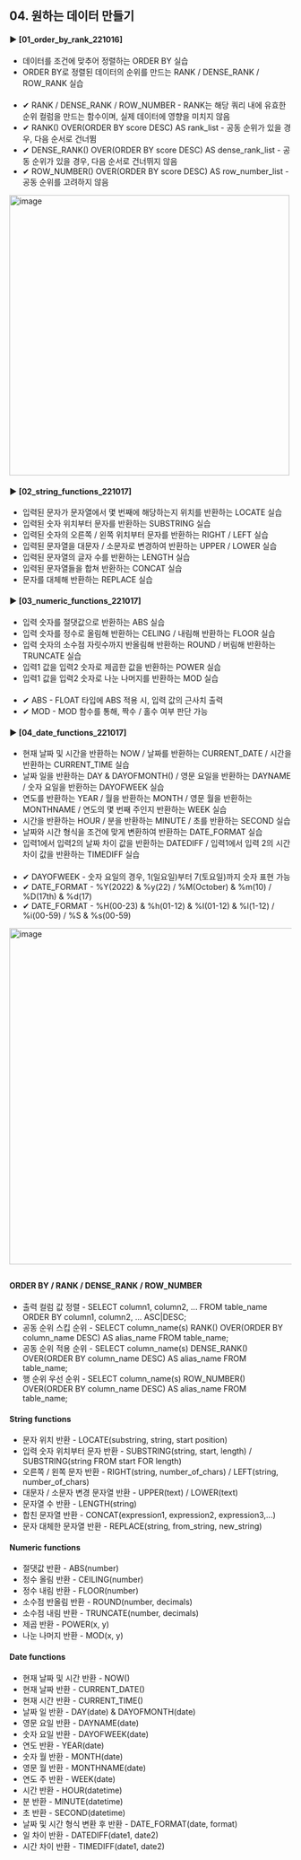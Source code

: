 ####  
## 04. 원하는 데이터 만들기  
#### ► [01_order_by_rank_221016]  
- 데이터를 조건에 맞추어 정렬하는 ORDER BY 실습  
- ORDER BY로 정렬된 데이터의 순위를 만드는 RANK / DENSE_RANK / ROW_RANK 실습  
####  
- ✔︎ RANK / DENSE_RANK / ROW_NUMBER - RANK는 해당 쿼리 내에 유효한 순위 컬럼을 만드는 함수이며, 실제 데이터에 영향을 미치지 않음  
- ✔︎ RANK() OVER(ORDER BY score DESC) AS rank_list - 공동 순위가 있을 경우, 다음 순서로 건너뜀  
- ✔︎ DENSE_RANK() OVER(ORDER BY score DESC) AS dense_rank_list - 공동 순위가 있을 경우, 다음 순서로 건너뛰지 않음  
- ✔︎ ROW_NUMBER() OVER(ORDER BY score DESC) AS row_number_list - 공동 순위를 고려하지 않음  
<img width="500" alt="image" src="https://user-images.githubusercontent.com/109773795/195994270-ce4c68be-1483-4939-8cc6-328cc050d27d.png">  
  
####  
#### ► [02_string_functions_221017]  
- 입력된 문자가 문자열에서 몇 번째에 해당하는지 위치를 반환하는 LOCATE 실습  
- 입력된 숫자 위치부터 문자를 반환하는 SUBSTRING 실습  
- 입력된 숫자의 오른쪽 / 왼쪽 위치부터 문자를 반환하는 RIGHT / LEFT 실습  
- 입력된 문자열을 대문자 / 소문자로 변경하여 반환하는 UPPER / LOWER 실습  
- 입력된 문자열의 글자 수를 반환하는 LENGTH 실습  
- 입력된 문자열들을 합쳐 반환하는 CONCAT 실습  
- 문자를 대체해 반환하는 REPLACE 실습  
####  
#### ► [03_numeric_functions_221017]  
- 입력 숫자를 절댓값으로 반환하는 ABS 실습  
- 입력 숫자를 정수로 올림해 반환하는 CELING / 내림해 반환하는 FLOOR 실습  
- 입력 숫자의 소수점 자릿수까지 반올림해 반환하는 ROUND / 버림해 반환하는 TRUNCATE 실습  
- 입력1 값을 입력2 숫자로 제곱한 값을 반환하는 POWER 실습  
- 입력1 값을 입력2 숫자로 나눈 나머지를 반환하는 MOD 실습  
####  
- ✔︎ ABS - FLOAT 타입에 ABS 적용 시, 입력 값의 근사치 출력  
- ✔︎ MOD - MOD 함수를 통해, 짝수 / 홀수 여부 판단 가능  
####  
#### ► [04_date_functions_221017]  
- 현재 날짜 및 시간을 반환하는 NOW / 날짜를 반환하는 CURRENT_DATE / 시간을 반환하는 CURRENT_TIME 실습  
- 날짜 일을 반환하는 DAY & DAYOFMONTH() / 영문 요일을 반환하는 DAYNAME / 숫자 요일을 반환하는 DAYOFWEEK 실습  
- 연도를 반환하는 YEAR / 월을 반환하는 MONTH / 영문 월을 반환하는 MONTHNAME / 연도의 몇 번째 주인지 반환하는 WEEK 실습  
- 시간을 반환하는 HOUR / 분을 반환하는 MINUTE / 초를 반환하는 SECOND 실습  
- 날짜와 시간 형식을 조건에 맞게 변환하여 반환하는 DATE_FORMAT 실습  
- 입력1에서 입력2의 날짜 차이 값을 반환하는 DATEDIFF / 입력1에서 입력 2의 시간 차이 값을 반환하는 TIMEDIFF 실습  
####  
- ✔︎ DAYOFWEEK - 숫자 요일의 경우, 1(일요일)부터 7(토요일)까지 숫자 표현 가능  
- ✔︎ DATE_FORMAT - %Y(2022) & %y(22) / %M(October) & %m(10) / %D(17th) & %d(17)  
- ✔︎ DATE_FORMAT - %H(00-23) & %h(01-12) & %I(01-12) & %l(1-12) / %i(00-59) / %S & %s(00-59)  
<img width="600" alt="image" src="https://user-images.githubusercontent.com/109773795/196056465-a0b4b38f-3856-4870-8fe3-7dec49d296eb.png">  
  
##  
#### ORDER BY / RANK / DENSE_RANK / ROW_NUMBER  
- 출력 컬럼 값 정렬 - SELECT column1, column2, ... FROM table_name ORDER BY column1, column2, ... ASC|DESC;  
- 공동 순위 스킵 순위 - SELECT column_name(s) RANK() OVER(ORDER BY column_name DESC) AS alias_name FROM table_name;  
- 공동 순위 적용 순위 - SELECT column_name(s) DENSE_RANK() OVER(ORDER BY column_name DESC) AS alias_name FROM table_name;  
- 행 순위 우선 순위 - SELECT column_name(s) ROW_NUMBER() OVER(ORDER BY column_name DESC) AS alias_name FROM table_name;  
#### String functions  
- 문자 위치 반환 - LOCATE(substring, string, start position)  
- 입력 숫자 위치부터 문자 반환 - SUBSTRING(string, start, length) / SUBSTRING(string FROM start FOR length)  
- 오른쪽 / 왼쪽 문자 반환 - RIGHT(string, number_of_chars) / LEFT(string, number_of_chars)  
- 대문자 / 소문자 변경 문자열 반환 - UPPER(text) / LOWER(text)  
- 문자열 수 반환 - LENGTH(string)  
- 합친 문자열 반환 - CONCAT(expression1, expression2, expression3,...)  
- 문자 대체한 문자열 반환 - REPLACE(string, from_string, new_string)  
#### Numeric functions  
- 절댓값 반환 - ABS(number)  
- 정수 올림 반환 - CEILING(number)  
- 정수 내림 반환 - FLOOR(number)  
- 소수점 반올림 반환 - ROUND(number, decimals)  
- 소수점 내림 반환 - TRUNCATE(number, decimals)  
- 제곱 반환 - POWER(x, y)  
- 나눈 나머지 반환 - MOD(x, y)  
#### Date functions  
- 현재 날짜 및 시간 반환 - NOW()  
- 현재 날짜 반환 - CURRENT_DATE()  
- 현재 시간 반환 - CURRENT_TIME()  
- 날짜 일 반환 - DAY(date) & DAYOFMONTH(date)  
- 영문 요일 반환 - DAYNAME(date)  
- 숫자 요일 반환 - DAYOFWEEK(date)  
- 연도 반환 - YEAR(date)  
- 숫자 월 반환 - MONTH(date)  
- 영문 월 반환 - MONTHNAME(date)  
- 연도 주 반환 - WEEK(date)  
- 시간 반환 - HOUR(datetime)  
- 분 반환 - MINUTE(datetime)  
- 초 반환 - SECOND(datetime)  
- 날짜 및 시간 형식 변환 후 반환 - DATE_FORMAT(date, format)  
- 일 차이 반환 - DATEDIFF(date1, date2)  
- 시간 차이 반환 - TIMEDIFF(date1, date2)  
####  

